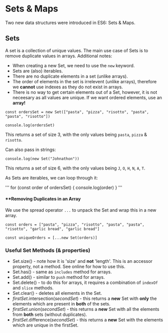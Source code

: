 # Sets & Maps

Two new data structures were introduced in ES6: Sets & Maps.

## Sets

A set is a collection of unique values. The main use case of Sets is to remove duplicate values in arrays. Additional notes:

- When creating a new Set, we need to use the `new` keyword.
- Sets are (also) iterables.
- There are no duplicate elements in a set (unlike arrays).
- The order of elements in the set is irrelevent (unlike arrays), therefore we <strong>cannot</strong> use indexes as they do not exist in arrays.
- There is no way to get certain elements out of a Set, however, it is not neceesary as all values are unique. If we want ordered elements, use an <strong>array!</strong>

```
const ordersSet = new Set(["pasta", "pizza", "risotto", "pasta", "pasta", "risotto"])

console.log(ordersSet)
```

This returns a set of size 3, with the only values being `pasta`, `pizza` & `risotto`.

Can also pass in strings:

```
console.log(new Set("Johnathon"))
```

This returns a set of size 6, with the only values being `J`, `O`, `H`, `N`, `A`, `T`.

As Sets are iterables, we can loop through it:

'''
for (const order of ordersSet) {
console.log(order)
}
'''

#### \*\*Removing Duplicates in an Array

We use the spread operator `...` to unpack the Set and wrap this in a new array.

```
const orders = ["pasta", "pizza", "risotto", "pasta", "pasta", "risotto", "garlic bread", "garlic bread"]

const uniqueOrders = [...new Set(orders)]
```

### Useful Set Methods (& properties)

- Set.size() - note how it is 'size' and <strong>not</strong> 'length'. This is an accessor property, not a method. See online for how to use this.
- Set.has() - same as `includes` method for arrays.
- Set.add() - similar to `push` method for arrays.
- Set.delete() - to do this for arrays, it requires a combination of `indexOf` and `slice` methods.
- Set.clear() - deletes all elements in the Set.
- _firstSet_.intersection(_secondSet_) - this returns a **new** Set with **only** the elements which are present in **both** of the sets.
- _firstSet_.union(_secondSet_) - this returns a **new** Set with all the elements from **both** sets (without duplicates).
- _firstSet_.difference(_secondSet_) - this returns a **new** Set with the elements which are unique in the firstSet.
